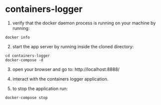 # containers-logger

1. verify that the docker daemon process is running on your machine by running:
```
docker info
```

2. start the app server by running inside the cloned directory:
```
cd containers-logger
docker-compose -d
```

3. open your browser and go to: http://localhost:8888/

4. interact with the containers logger application.

5. to stop the application run:
```
docker-compose stop
```